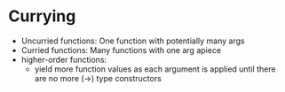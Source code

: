 # Currying

* Uncurried functions: One function with potentially many args
* Curried functions: Many functions with one arg apiece
* higher-order functions:
  * yield more function values as each argument is applied until there are
    no more (->) type constructors
